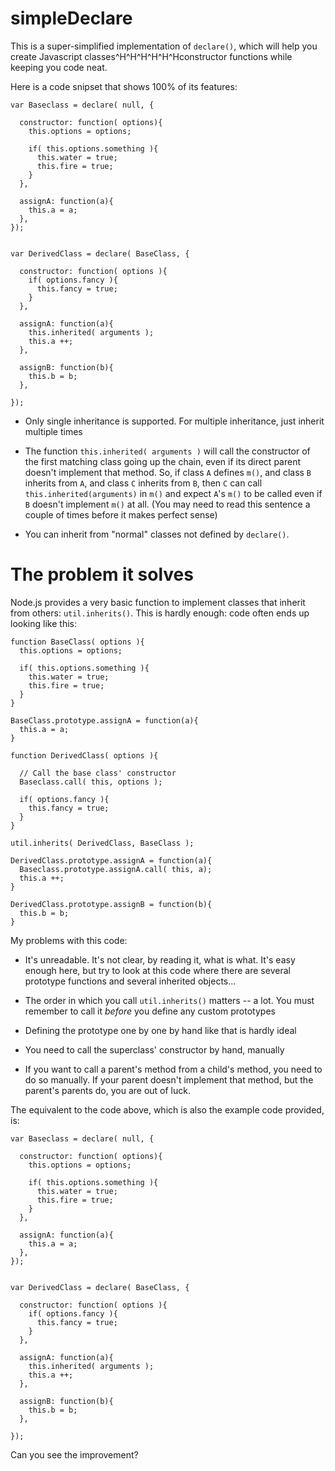 simpleDeclare
=============

This is a super-simplified implementation of `declare()`, which will help you create Javascript classes^H^H^H^H^H^Hconstructor functions while keeping you code neat.


Here is a code snipset that shows 100% of its features:

    var Baseclass = declare( null, {

      constructor: function( options){
        this.options = options;

        if( this.options.something ){
          this.water = true;
          this.fire = true;
        }
      },

      assignA: function(a){
        this.a = a;
      },
    });


    var DerivedClass = declare( BaseClass, {

      constructor: function( options ){
        if( options.fancy ){
          this.fancy = true;
        }
      },  

      assignA: function(a){
        this.inherited( arguments );
        this.a ++;
      },

      assignB: function(b){
        this.b = b;
      },

    });


* Only single inheritance is supported. For multiple inheritance, just inherit multiple times

* The function `this.inherited( arguments )` will call the constructor of the first matching class going up the chain, even if its direct parent doesn't implement that method. So, if class `A` defines `m()`, and class `B` inherits from `A`, and class `C` inherits from `B`, then `C` can call `this.inherited(arguments)` in `m()` and expect `A`'s `m()` to be called even if `B` doesn't implement `m()` at all. (You may need to read this sentence a couple of times before it makes perfect sense)

* You can inherit from "normal" classes not defined by `declare()`.


# The problem it solves

Node.js provides a very basic function to implement classes that inherit from others: `util.inherits()`. This is hardly enough: code often ends up looking like this:

    function BaseClass( options ){
      this.options = options;
    
      if( this.options.something ){
        this.water = true;
        this.fire = true;
      }
    }
    
    BaseClass.prototype.assignA = function(a){
      this.a = a;
    }
    
    function DerivedClass( options ){
    
      // Call the base class' constructor
      Baseclass.call( this, options );
    
      if( options.fancy ){
        this.fancy = true;
      }
    }
    
    util.inherits( DerivedClass, BaseClass );
    
    DerivedClass.prototype.assignA = function(a){
      Baseclass.prototype.assignA.call( this, a);
      this.a ++;
    }
    
    DerivedClass.prototype.assignB = function(b){
      this.b = b;
    }

My problems with this code:

* It's unreadable. It's not clear, by reading it, what is what. It's easy enough here, but try to look at this code where there are several prototype functions and several inherited objects...

* The order in which you call `util.inherits()` matters -- a lot. You must remember to call it _before_ you define any custom prototypes

* Defining the prototype one by one by hand like that is hardly ideal

* You need to call the superclass' constructor by hand, manually

* If you want to call a parent's method from a child's method, you need to do so manually. If your parent doesn't implement that method, but the parent's parents do, you are out of luck.

The equivalent to the code above, which is also the example code provided, is:


    var Baseclass = declare( null, {

      constructor: function( options){
        this.options = options;

        if( this.options.something ){
          this.water = true;
          this.fire = true;
        }
      },

      assignA: function(a){
        this.a = a;
      },
    });


    var DerivedClass = declare( BaseClass, {

      constructor: function( options ){
        if( options.fancy ){
          this.fancy = true;
        }
      },  

      assignA: function(a){
        this.inherited( arguments );
        this.a ++;
      },

      assignB: function(b){
        this.b = b;
      },

    });



Can you see the improvement?


